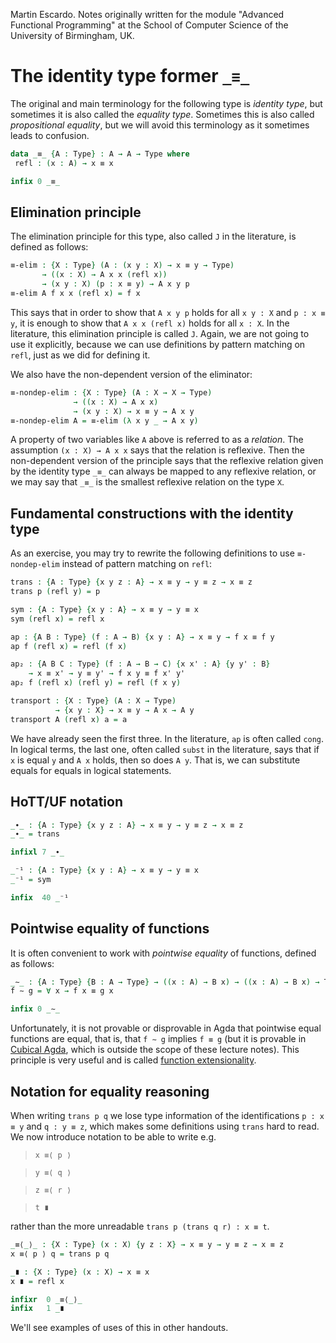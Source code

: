 
Martin Escardo.
Notes originally written for the module "Advanced Functional Programming"
at the School of Computer Science of the University of Birmingham, UK.


<!--
```agda
{-# OPTIONS --without-K --safe #-}

module Agda-Lecture-Notes.identity-type where

open import Agda-Lecture-Notes.general-notation
```
-->
# The identity type former `_≡_`

The original and main terminology for the following type is *identity type*, but sometimes it is also called the *equality type*. Sometimes this is also called *propositional equality*, but we will avoid this terminology as it sometimes leads to confusion.
```agda
data _≡_ {A : Type} : A → A → Type where
 refl : (x : A) → x ≡ x

infix 0 _≡_
```

## Elimination principle

The elimination principle for this type, also called `J` in the literature, is defined as follows:
```agda
≡-elim : {X : Type} (A : (x y : X) → x ≡ y → Type)
       → ((x : X) → A x x (refl x))
       → (x y : X) (p : x ≡ y) → A x y p
≡-elim A f x x (refl x) = f x
```
This says that in order to show that `A x y p` holds for all `x y : X` and `p : x ≡ y`, it is enough to show that `A x x (refl x)` holds for all `x : X`.
In the literature, this elimination principle is called `J`. Again, we are not going to use it explicitly, because we can use definitions by pattern matching on `refl`, just as we did for defining it.

We also have the non-dependent version of the eliminator:
```agda
≡-nondep-elim : {X : Type} (A : X → X → Type)
              → ((x : X) → A x x)
              → (x y : X) → x ≡ y → A x y
≡-nondep-elim A = ≡-elim (λ x y _ → A x y)
```
A property of two variables like `A` above is referred to as a *relation*. The assumption `(x : X) → A x x` says that the relation is reflexive. Then the non-dependent version of the principle says that the reflexive relation given by the identity type `_≡_` can always be mapped to any reflexive relation, or we may say that `_≡_` is the smallest reflexive relation on the type `X`.

## Fundamental constructions with the identity type

As an exercise, you may try to rewrite the following definitions to use `≡-nondep-elim` instead of pattern matching on `refl`:
```agda
trans : {A : Type} {x y z : A} → x ≡ y → y ≡ z → x ≡ z
trans p (refl y) = p

sym : {A : Type} {x y : A} → x ≡ y → y ≡ x
sym (refl x) = refl x

ap : {A B : Type} (f : A → B) {x y : A} → x ≡ y → f x ≡ f y
ap f (refl x) = refl (f x)

ap₂ : {A B C : Type} (f : A → B → C) {x x' : A} {y y' : B}
    → x ≡ x' → y ≡ y' → f x y ≡ f x' y'
ap₂ f (refl x) (refl y) = refl (f x y)

transport : {X : Type} (A : X → Type)
          → {x y : X} → x ≡ y → A x → A y
transport A (refl x) a = a
```
We have already seen the first three. In the literature, `ap` is often called `cong`. In logical terms, the last one, often called `subst` in the literature, says that if `x` is equal `y` and `A x` holds, then so does `A y`. That is, we can substitute equals for equals in logical statements.

## HoTT/UF notation

```agda
_∙_ : {A : Type} {x y z : A} → x ≡ y → y ≡ z → x ≡ z
_∙_ = trans

infixl 7 _∙_

_⁻¹ : {A : Type} {x y : A} → x ≡ y → y ≡ x
_⁻¹ = sym

infix  40 _⁻¹

```


## Pointwise equality of functions

It is often convenient to work with *pointwise equality* of functions, defined as follows:
```agda
_∼_ : {A : Type} {B : A → Type} → ((x : A) → B x) → ((x : A) → B x) → Type
f ∼ g = ∀ x → f x ≡ g x

infix 0 _∼_
```

Unfortunately, it is not provable or disprovable in Agda that pointwise equal functions are equal, that is, that `f ∼ g` implies `f ≡ g` (but it is provable in [Cubical Agda](https://agda.readthedocs.io/en/latest/language/cubical.html), which is outside the scope of these lecture notes). This principle is very useful and is called [function extensionality](function-extensionality.lagda.md).

## Notation for equality reasoning

When writing `trans p q` we lose type information of the
identifications `p : x ≡ y` and `q : y ≡ z`, which makes some definitions using `trans` hard to read. We now
introduce notation to be able to write e.g.

   > `x ≡⟨ p ⟩`

   > `y ≡⟨ q ⟩`

   > `z ≡⟨ r ⟩`

   > `t ∎`

rather than the more unreadable `trans p (trans q r) : x ≡ t`.

```agda
_≡⟨_⟩_ : {X : Type} (x : X) {y z : X} → x ≡ y → y ≡ z → x ≡ z
x ≡⟨ p ⟩ q = trans p q

_∎ : {X : Type} (x : X) → x ≡ x
x ∎ = refl x

infixr  0 _≡⟨_⟩_
infix   1 _∎
```
We'll see examples of uses of this in other handouts.
